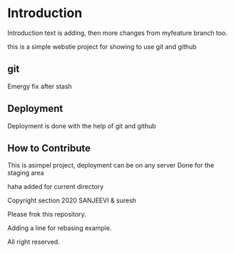 # Introduction
Introduction text is adding, then more changes from myfeature branch too.

this is a simple webstie project for 
showing to use git and github

## git
Emergy fix after stash
## Deployment
Deployment is done with the help of git and github

## How to Contribute

This is asimpel project, deployment can be on any server
Done for the staging area


haha added for current directory


Copyright section 2020 SANJEEVI & suresh

Please frok this repository.

Adding a line for rebasing example.


All right reserved.
